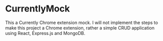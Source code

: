 # CurrentlyMock
This a Currently Chrome extension mock. I will not implement the steps to make this project a Chrome extension, rather a simple CRUD application using React, Express.js and MongoDB.

